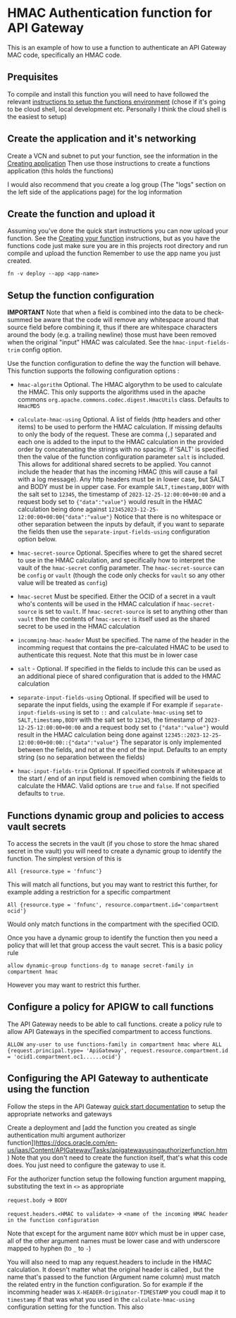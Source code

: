 # HMAC Authentication function for API Gateway

This is an example of how to use a function to authenticate an API Gateway MAC code, specifically an HMAC code.

## Prequisites

To compile and install this function you will need to have followed the relevant [instructions to setup the functions environment](https://docs.oracle.com/en-us/iaas/Content/Functions/home.htm) (chose if it's going to be cloud shell, local development etc. Personally I think the cloud shell is the easiest to setup)

## Create the application and it's networking

Create a VCN and subnet to put your function, see the information in the [Creating application](https://docs.oracle.com/en-us/iaas/Content/Functions/Tasks/functionscreatingapps.htm#top) Then use those instructions to create a functions application (this holds the functions) 

I would also recommend that you create a log group (The "logs" section on the left side of the applications page) for the log information

## Create the function and upload it

Assuming you've done the quick start instructions you can now upload your function. See the [Creating your function](https://docs.oracle.com/en-us/iaas/Content/Functions/Tasks/functionsuploading.htm) instructions, but as you have the functions code just make sure you are in this projects root directory and run compile and upload the function Remember to use the app name you just created.

```
fn -v deploy --app <app-name>
```

## Setup the function configuration

**IMPORTANT** Note that when a field is combined into the data to be check-summed be aware that the code will remove any whitespace around that source field before combining it, thus if there are whitespace characters around the body (e.g. a trailing newline) those must have been removed when the original "input" HMAC was calculated. See the `hmac-input-fields-trim` config option.

Use the function configuration to define the way the function will behave. This function supports the following configuration options :

  - `hmac-algorithm` Optional. The HMAC algorythm to be used to calculate the HMAC. This only supports the algorithms used in the apache commons `org.apache.commons.codec.digest.HmacUtils` class. Defaults to `HmacMD5`

  - `calculate-hmac-using` Optional. A list of fields (http headers and other items) to be used to perform the HMAC calculation. If missing defaults to only the body of the request. These are comma (`,`) separated and each one is added to the input to the HMAC calculation in the provided order by concatenating the strings with no spacing. if 'SALT' is specified then the value of the function configuration parameter `salt` is included. This allows for additional shared secrets to be applied. You cannot include the header that has the incoming HMAC (this will cause a fail with a log message). Any http headers must be in lower case, but SALT and BODY must be in upper case. For example `SALT,timestamp,BODY` with the salt set to `12345`, the timestamp of `2023-12-25-12:00:00+00:00` and a request body set to `{"data":"value"}` would result in the HMAC calculation being done against `123452023-12-25-12:00:00+00:00{"data":"value"}` Notice that there is no whitespace or other separation between the inputs by default, if you want to separate the fields then use the `separate-input-fields-using` configuration option below.

  - `hmac-secret-source` Optional. Specifies where to get the shared secret to use in the HMAC calculation, and specifically how to interpret the vault of the `hmac-secret` config parameter. The `hmac-secret-source` can be `config` or `vault` (though the code only checks for `vault` so any other value will be treated as `config`)
  
  - `hmac-secret` Must be specified. Either the OCID of a secret in a vault who's contents will be used in the HMAC calculation if `hmac-secret-source` is set to `vault`. If `hmac-secret-source` is set to anything other than `vault` then the contents of `hmac-secret` is itself used as the shared secret to be used in the HMAC calculation
  
  - `incomming-hmac-header` Must be specified. The name of the header in the incomming request that contains the pre-calculated HMAC to be used to authenticate this request. Note that this must be in lower case 
  
  - `salt` - Optional. If specified in the fields to include this can be used as an additional piece of shared configuration that is added to the HMAC calculation
  
  - `separate-input-fields-using` Optional. If specified will be used to separate the input fields, using the example if For example if `separate-input-fields-using` is set to `::` and `calculate-hmac-using` set to `SALT,timestamp,BODY` with the salt set to `12345`, the timestamp of `2023-12-25-12:00:00+00:00` and a request body set to `{"data":"value"}` would result in the HMAC calculation being done against `12345::2023-12-25-12:00:00+00:00::{"data":"value"}` The separator is only implemented between the fields, and not at the end of the input. Defaults to an empty string (so no separation between the fields)
  
  - `hmac-input-fields-trim` Optional. If specified controls if whitespace at the start / end of an input field is removed when combining the fields to calculate the HMAC. Valid options are `true` and `false`. If not specified defaults to `true`.
  

## Functions dynamic group and policies to access vault secrets 

To access the secrets in the vault (if you chose to store the hmac shared secret in the vault) you will need to create a dynamic group to identify the function. The simplest version of this is 

```
All {resource.type = 'fnfunc'}
```

This will match all functions, but you may want to restrict this further, for example adding a restriction for a specific compartment

```
All {resource.type = 'fnfunc', resource.compartment.id='compartment ocid'}
```
Would only match functions in the compartment with the specified OCID.

Once you have a dynamic group to identify the function then you need a policy that will let that group access the vault secret. This is a basic policy rule

```
allow dynamic-group functions-dg to manage secret-family in compartment hmac
```

However you may want to restrict this further.

 
## Configure a policy for APIGW to call functions

The API Gateway needs to be able to call functions. create a policy rule to allow API Gateways in the specified compartment to access functions.

```
ALLOW any-user to use functions-family in compartment hmac where ALL {request.principal.type= 'ApiGateway', request.resource.compartment.id = 'ocid1.compartment.oc1......ocid'}	
```

## Configuring the API Gateway to authenticate using the function

Follow the steps in the API Gateway [quick start documentation](https://docs.oracle.com/en-us/iaas/Content/APIGateway/Tasks/apigatewayquickstartsetupcreatedeploy.htm) to setup the appropriate networks and gateways

Create a deployment and [add the function you created as single authentication multi argument authorizer function])https://docs.oracle.com/en-us/iaas/Content/APIGateway/Tasks/apigatewayusingauthorizerfunction.htm) Note that you don't need to create the function itself, that's what this code does. You just need to configure the gateway to use it.

For the authorizer function setup the following function argument mapping, substituting the text in `<>` as appropriate

`request.body` -> `BODY`

`request.headers.<HMAC to validate>` -> `<name of the incoming HMAC header in the function configuration`

Note that except for the argument name `BODY` which must be in upper case, all of the other argument names must be lower case and with underscore mapped to hyphen (to `_` to `-`)

You will also need to map any request.headers to include in the HMAC calculation. It doesn't matter what the original header is called , but the name that's passed to the function (Argument name column) must match the related entry in the function configuration. So for example if the incomming header was `X-HEADER-Originator-TIMESTAMP` you coudl map it to `timestamp` if that was what you used in the `calculate-hmac-using` configuration setting for the function. This also 
